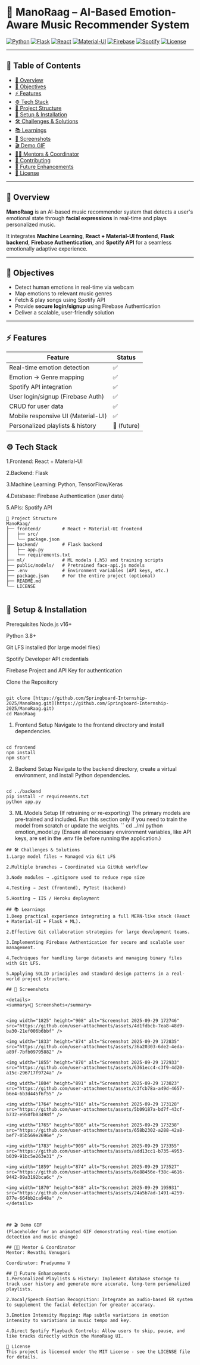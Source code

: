 # 🎵 ManoRaag – AI-Based Emotion-Aware Music Recommender System

[![Python](https://img.shields.io/badge/Python-3.8+-blue?style=for-the-badge&logo=python)](https://www.python.org/)
[![Flask](https://img.shields.io/badge/Flask-2+-black?style=for-the-badge&logo=flask)](https://flask.palletsprojects.com/)
[![React](https://img.shields.io/badge/React-17+-blue?style=for-the-badge&logo=react)](https://reactjs.org/)
[![Material-UI](https://img.shields.io/badge/Material--UI-5+-blue?style=for-the-badge)](https://mui.com/)
[![Firebase](https://img.shields.io/badge/Firebase-auth-orange?style=for-the-badge&logo=firebase)](https://firebase.google.com/)
[![Spotify](https://img.shields.io/badge/Spotify-API-green?style=for-the-badge&logo=spotify)](https://developer.spotify.com/)
[![License](https://img.shields.io/badge/License-MIT-green?style=for-the-badge)](LICENSE)

---

## 📑 Table of Contents
- [📌 Overview](#-overview)
- [🎯 Objectives](#-objectives)
- [⚡ Features](#-features)
- [⚙️ Tech Stack](#-tech-stack)
- [📂 Project Structure](#-project-structure)
- [🚀 Setup & Installation](#-setup--installation)
- [🛠️ Challenges & Solutions](#-challenges--solutions)
- [📚 Learnings](#-learnings)
- [📸 Screenshots](#-screenshots)
- [🎬 Demo GIF](#-demo-gif)
- [👨‍🏫 Mentors & Coordinator](#-mentors--coordinator)
- [🤝 Contributing](#-contributing)
- [🚀 Future Enhancements](#-future-enhancements)
- [📄 License](#-license)

---

## 📌 Overview

**ManoRaag** is an AI-based music recommender system that detects a user's emotional state through **facial expressions** in real-time and plays personalized music. 

It integrates **Machine Learning**, **React + Material-UI frontend**, **Flask backend**, **Firebase Authentication**, and **Spotify API** for a seamless emotionally adaptive experience.

---

## 🎯 Objectives

- Detect human emotions in real-time via webcam 
- Map emotions to relevant music genres 
- Fetch & play songs using Spotify API 
- Provide **secure login/signup** using Firebase Authentication 
- Deliver a scalable, user-friendly solution 

---

## ⚡ Features

| Feature | Status |
|---------|--------|
| Real-time emotion detection | ✅ |
| Emotion → Genre mapping | ✅ |
| Spotify API integration | ✅ |
| User login/signup (Firebase Auth) | ✅ |
| CRUD for user data | ✅ |
| Mobile responsive UI (Material-UI) | ✅ |
| Personalized playlists & history | 🚧 (future) |


## ⚙️ Tech Stack
1.Frontend: React + Material-UI

2.Backend: Flask

3.Machine Learning: Python, TensorFlow/Keras

4.Database: Firebase Authentication (user data)

5.APIs: Spotify API


```
📂 Project Structure
ManoRaag/ 
├── frontend/        # React + Material-UI frontend 
│   ├── src/
│   └── package.json
├── backend/         # Flask backend 
│   ├── app.py
│   └── requirements.txt
├── ml/              # ML models (.h5) and training scripts 
├── public/models/   # Pretrained face-api.js models 
├── .env             # Environment variables (API keys, etc.)
├── package.json     # For the entire project (optional)
├── README.md 
└── LICENSE 
 
```
## 🚀 Setup & Installation
Prerequisites
Node.js v16+

Python 3.8+

Git LFS installed (for large model files)

Spotify Developer API credentials

Firebase Project and API Key for authentication

Clone the Repository
```

git clone [https://github.com/Springboard-Internship-2025/ManoRaag.git](https://github.com/Springboard-Internship-2025/ManoRaag.git)
cd ManoRaag
```
1. Frontend Setup
Navigate to the frontend directory and install dependencies.
```

cd frontend
npm install
npm start

```
2. Backend Setup
Navigate to the backend directory, create a virtual environment, and install Python dependencies.
```

cd ../backend
pip install -r requirements.txt
python app.py

```
3. ML Models Setup (If retraining or re-exporting)
The primary models are pre-trained and included. Run this section only if you need to train the model from scratch or update the weights.
``
cd ../ml
python emotion_model.py
(Ensure all necessary environment variables, like API keys, are set in the .env file before running the application.)
```
## 🛠️ Challenges & Solutions
1.Large model files → Managed via Git LFS

2.Multiple branches → Coordinated via GitHub workflow

3.Node modules → .gitignore used to reduce repo size

4.Testing → Jest (frontend), PyTest (backend)

5.Hosting → IIS / Heroku deployment

## 📚 Learnings
1.Deep practical experience integrating a full MERN-like stack (React + Material-UI + Flask + ML).

2.Effective Git collaboration strategies for large development teams.

3.Implementing Firebase Authentication for secure and scalable user management.

4.Techniques for handling large datasets and managing binary files with Git LFS.

5.Applying SOLID principles and standard design patterns in a real-world project structure.

## 📸 Screenshots

<details>
<summary>📸 Screenshots</summary>


<img width="1825" height="908" alt="Screenshot 2025-09-29 172746" src="https://github.com/user-attachments/assets/4d1fdbcb-7ea8-48d9-ba30-21ef006b6bbf" />

<img width="1833" height="874" alt="Screenshot 2025-09-29 172835" src="https://github.com/user-attachments/assets/36a20303-6de2-4eda-a89f-7bfb09795882" />

<img width="1855" height="870" alt="Screenshot 2025-09-29 172933" src="https://github.com/user-attachments/assets/6361ecc4-c3f9-4d20-a15c-296717f9724a" />

<img width="1804" height="891" alt="Screenshot 2025-09-29 173023" src="https://github.com/user-attachments/assets/c3fcb78a-a49d-4657-b6e4-6b3d445f6f55" />

<img width="1764" height="916" alt="Screenshot 2025-09-29 173128" src="https://github.com/user-attachments/assets/5b09187a-bd7f-43cf-b732-e950fb03498f" />

<img width="1765" height="886" alt="Screenshot 2025-09-29 173238" src="https://github.com/user-attachments/assets/658b2302-a288-42a8-bef7-05b569e2696e" />

<img width="1783" height="909" alt="Screenshot 2025-09-29 173355" src="https://github.com/user-attachments/assets/add13cc1-b735-4953-b039-91bc5e263e31" />

<img width="1859" height="874" alt="Screenshot 2025-09-29 173527" src="https://github.com/user-attachments/assets/6e88456e-f38c-4616-9442-09a3192bca6c" />

<img width="1870" height="848" alt="Screenshot 2025-09-29 195931" src="https://github.com/user-attachments/assets/24a5b7ad-1491-4259-877e-664bb2ca948a" />
</details>



## 🎬 Demo GIF
(Placeholder for an animated GIF demonstrating real-time emotion detection and music change)

## 👨‍🏫 Mentor & Coordinator
Mentor: Revathi Venugari

Coordinator: Pradyumna V

## 🚀 Future Enhancements
1.Personalized Playlists & History: Implement database storage to track user history and generate more accurate, long-term personalized playlists.

2.Vocal/Speech Emotion Recognition: Integrate an audio-based ER system to supplement the facial detection for greater accuracy.

3.Emotion Intensity Mapping: Map subtle variations in emotion intensity to variations in music tempo and key.

4.Direct Spotify Playback Controls: Allow users to skip, pause, and like tracks directly within the ManoRaag UI.

📄 License
This project is licensed under the MIT License - see the LICENSE file for details.


